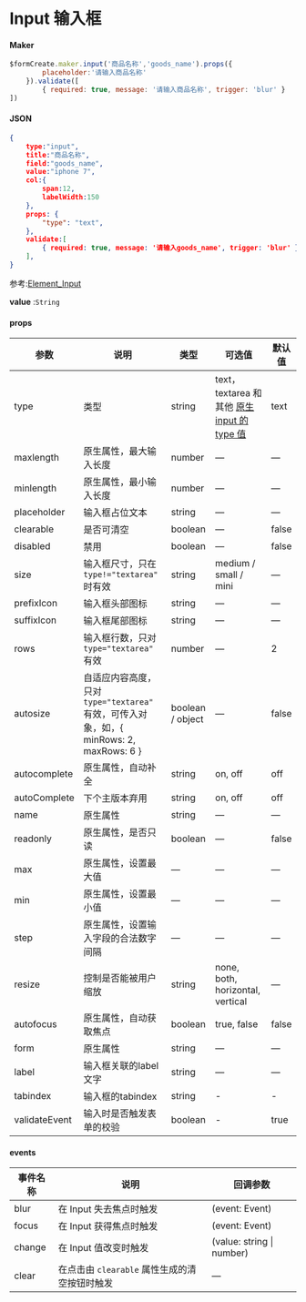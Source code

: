 # Input 输入框

#### Maker
```js
$formCreate.maker.input('商品名称','goods_name').props({
        placeholder:'请输入商品名称'
    }).validate([
        { required: true, message: '请输入商品名称', trigger: 'blur' }
])
```


#### JSON
```json
{
    type:"input",
    title:"商品名称",
    field:"goods_name",
    value:"iphone 7",
    col:{
    	span:12,
    	labelWidth:150
    },
    props: {
        "type": "text",
    },
    validate:[
        { required: true, message: '请输入goods_name', trigger: 'blur' },
    ],
}
```

参考:[Element_Input](http://element-cn.eleme.io/#/zh-CN/component/input)

**value** :`String`


#### props

| 参数           | 说明                                                         | 类型             | 可选值                                                       | 默认值 |
| -------------- | ------------------------------------------------------------ | ---------------- | ------------------------------------------------------------ | ------ |
| type           | 类型                                                         | string           | text，textarea 和其他 [原生 input 的 type 值](https://developer.mozilla.org/en-US/docs/Web/HTML/Element/input#Form_%3Cinput%3E_types) | text   |
| maxlength      | 原生属性，最大输入长度                                       | number           | —                                                            | —      |
| minlength      | 原生属性，最小输入长度                                       | number           | —                                                            | —      |
| placeholder    | 输入框占位文本                                               | string           | —                                                            | —      |
| clearable      | 是否可清空                                                   | boolean          | —                                                            | false  |
| disabled       | 禁用                                                         | boolean          | —                                                            | false  |
| size           | 输入框尺寸，只在 `type!="textarea"` 时有效                   | string           | medium / small / mini                                        | —      |
| prefixIcon    | 输入框头部图标                                               | string           | —                                                            | —      |
| suffixIcon    | 输入框尾部图标                                               | string           | —                                                            | —      |
| rows           | 输入框行数，只对 `type="textarea"` 有效                      | number           | —                                                            | 2      |
| autosize       | 自适应内容高度，只对 `type="textarea"` 有效，可传入对象，如，{ minRows: 2, maxRows: 6 } | boolean / object | —                                                            | false  |
| autocomplete   | 原生属性，自动补全                                           | string           | on, off                                                      | off    |
| autoComplete  | 下个主版本弃用                                               | string           | on, off                                                      | off    |
| name           | 原生属性                                                     | string           | —                                                            | —      |
| readonly       | 原生属性，是否只读                                           | boolean          | —                                                            | false  |
| max            | 原生属性，设置最大值                                         | —                | —                                                            | —      |
| min            | 原生属性，设置最小值                                         | —                | —                                                            | —      |
| step           | 原生属性，设置输入字段的合法数字间隔                         | —                | —                                                            | —      |
| resize         | 控制是否能被用户缩放                                         | string           | none, both, horizontal, vertical                             | —      |
| autofocus      | 原生属性，自动获取焦点                                       | boolean          | true, false                                                  | false  |
| form           | 原生属性                                                     | string           | —                                                            | —      |
| label          | 输入框关联的label文字                                        | string           | —                                                            | —      |
| tabindex       | 输入框的tabindex                                             | string           | -                                                            | -      |
| validateEvent | 输入时是否触发表单的校验                                     | boolean          | -                                                            | true   |



#### events

| 事件名称 | 说明                                          | 回调参数                  |
| -------- | --------------------------------------------- | ------------------------- |
| blur     | 在 Input 失去焦点时触发                       | (event: Event)            |
| focus    | 在 Input 获得焦点时触发                       | (event: Event)            |
| change   | 在 Input 值改变时触发                         | (value: string \| number) |
| clear    | 在点击由 `clearable` 属性生成的清空按钮时触发 | —                         |

